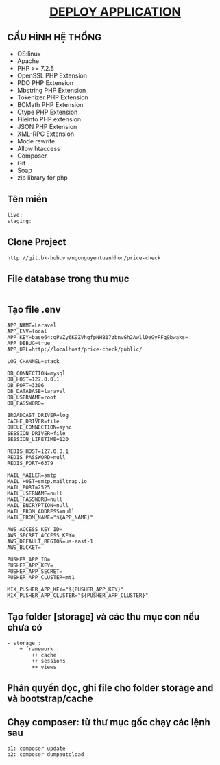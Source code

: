 <h1 align="center"><a href="https://laravel.com/docs/5.4/installation#server-requirements" target="_blank">DEPLOY APPLICATION</a></h1>

## CẤU HÌNH HỆ THỐNG
- OS:linux
- Apache
- PHP >= 7.2.5
- OpenSSL PHP Extension
- PDO PHP Extension
- Mbstring PHP Extension
- Tokenizer PHP Extension
- BCMath PHP Extension
- Ctype PHP Extension
- Fileinfo PHP extension
- JSON PHP Extension
- XML-RPC Extension
- Mode rewrite
- Allow htaccess
- Composer
- Git
- Soap
- zip library for php

## Tên miền
```
live: 
staging: 
```

## Clone Project
```
http://git.bk-hub.vn/ngonguyentuanhhon/price-check
```

## File database trong thu mục
```

```

## Tạo file .env 
```
APP_NAME=Laravel
APP_ENV=local
APP_KEY=base64:qPVZy6K9ZVhgfpNHB17zbnvGh2AwllDeGyFFg9bwaks=
APP_DEBUG=true
APP_URL=http://localhost/price-check/public/

LOG_CHANNEL=stack

DB_CONNECTION=mysql
DB_HOST=127.0.0.1
DB_PORT=3306
DB_DATABASE=laravel
DB_USERNAME=root
DB_PASSWORD=

BROADCAST_DRIVER=log
CACHE_DRIVER=file
QUEUE_CONNECTION=sync
SESSION_DRIVER=file
SESSION_LIFETIME=120

REDIS_HOST=127.0.0.1
REDIS_PASSWORD=null
REDIS_PORT=6379

MAIL_MAILER=smtp
MAIL_HOST=smtp.mailtrap.io
MAIL_PORT=2525
MAIL_USERNAME=null
MAIL_PASSWORD=null
MAIL_ENCRYPTION=null
MAIL_FROM_ADDRESS=null
MAIL_FROM_NAME="${APP_NAME}"

AWS_ACCESS_KEY_ID=
AWS_SECRET_ACCESS_KEY=
AWS_DEFAULT_REGION=us-east-1
AWS_BUCKET=

PUSHER_APP_ID=
PUSHER_APP_KEY=
PUSHER_APP_SECRET=
PUSHER_APP_CLUSTER=mt1

MIX_PUSHER_APP_KEY="${PUSHER_APP_KEY}"
MIX_PUSHER_APP_CLUSTER="${PUSHER_APP_CLUSTER}"

```

## Tạo folder [storage] và các thu mục con nếu chưa có 

```
- storage :
    + framework : 
        ++ cache
        ++ sessions
        ++ views
```

## Phân quyền đọc, ghi file cho folder storage and và bootstrap/cache

## Chạy composer: từ thư mục gốc chạy các lệnh sau 
```
b1: composer update
b2: composer dumpautoload
```
